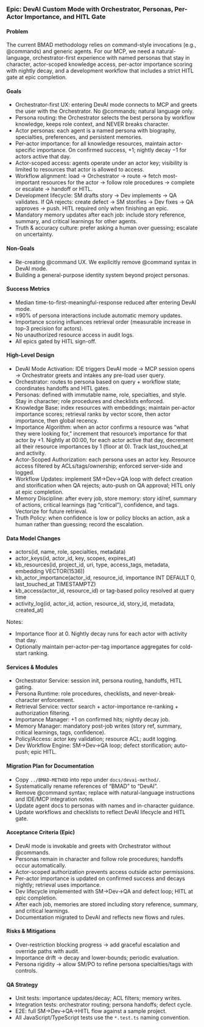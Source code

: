 ### Epic: DevAI Custom Mode with Orchestrator, Personas, Per-Actor Importance, and HITL Gate

#### Problem

The current BMAD methodology relies on command-style invocations (e.g., @commands) and generic agents. For our MCP, we need a natural-language, orchestrator-first experience with named personas that stay in character, actor-scoped knowledge access, per-actor importance scoring with nightly decay, and a development workflow that includes a strict HITL gate at epic completion.

#### Goals

- Orchestrator-first UX: entering DevAI mode connects to MCP and greets the user with the Orchestrator. No @commands; natural language only.
- Persona routing: the Orchestrator selects the best persona by workflow knowledge, keeps role context, and NEVER breaks character.
- Actor personas: each agent is a named persona with biography, specialties, preferences, and persistent memories.
- Per-actor importance: for all knowledge resources, maintain actor-specific importance. On confirmed success, +1; nightly decay −1 for actors active that day.
- Actor-scoped access: agents operate under an actor key; visibility is limited to resources that actor is allowed to access.
- Workflow alignment: load → Orchestrator → route → fetch most-important resources for the actor → follow role procedures → complete or escalate → handoff or HITL.
- Development lifecycle: SM drafts story → Dev implements → QA validates. If QA rejects: create defect → SM storifies → Dev fixes → QA approves → push. HITL required only when finishing an epic.
- Mandatory memory updates after each job: include story reference, summary, and critical learnings for other agents.
- Truth & accuracy culture: prefer asking a human over guessing; escalate on uncertainty.

#### Non-Goals

- Re-creating @command UX. We explicitly remove @command syntax in DevAI mode.
- Building a general-purpose identity system beyond project personas.

#### Success Metrics

- Median time-to-first-meaningful-response reduced after entering DevAI mode.
- ≥90% of persona interactions include automatic memory updates.
- Importance scoring influences retrieval order (measurable increase in top-3 precision for actors).
- No unauthorized resource access in audit logs.
- All epics gated by HITL sign-off.

#### High-Level Design

- DevAI Mode Activation: IDE triggers DevAI mode → MCP session opens → Orchestrator greets and intakes any pre-load user query.
- Orchestrator: routes to persona based on query + workflow state; coordinates handoffs and HITL gates.
- Personas: defined with immutable name, role, specialties, and style. Stay in character; role procedures and checklists enforced.
- Knowledge Base: index resources with embeddings; maintain per-actor importance scores; retrieval ranks by vector score, then actor importance, then global recency.
- Importance Algorithm: when an actor confirms a resource was “what they were looking for,” increment that resource’s importance for that actor by +1. Nightly at 00:00, for each actor active that day, decrement all their resource importances by 1 (floor at 0). Track last_touched_at and activity.
- Actor-Scoped Authorization: each persona uses an actor key. Resource access filtered by ACLs/tags/ownership; enforced server-side and logged.
- Workflow Updates: implement SM→Dev→QA loop with defect creation and storification when QA rejects; auto-push on QA approval; HITL only at epic completion.
- Memory Discipline: after every job, store memory: story id/ref, summary of actions, critical learnings (tag “critical”), confidence, and tags. Vectorize for future retrieval.
- Truth Policy: when confidence is low or policy blocks an action, ask a human rather than guessing; record the escalation.

#### Data Model Changes

- actors(id, name, role, specialties, metadata)
- actor_keys(id, actor_id, key, scopes, expires_at)
- kb_resources(id, project_id, uri, type, access_tags, metadata, embedding VECTOR(1536))
- kb_actor_importance(actor_id, resource_id, importance INT DEFAULT 0, last_touched_at TIMESTAMPTZ)
- kb_access(actor_id, resource_id) or tag-based policy resolved at query time
- activity_log(id, actor_id, action, resource_id, story_id, metadata, created_at)

Notes:

- Importance floor at 0. Nightly decay runs for each actor with activity that day.
- Optionally maintain per-actor-per-tag importance aggregates for cold-start ranking.

#### Services & Modules

- Orchestrator Service: session init, persona routing, handoffs, HITL gating.
- Persona Runtime: role procedures, checklists, and never-break-character enforcement.
- Retrieval Service: vector search + actor-importance re-ranking + authorization filtering.
- Importance Manager: +1 on confirmed hits; nightly decay job.
- Memory Manager: mandatory post-job writes (story ref, summary, critical learnings, tags, confidence).
- Policy/Access: actor key validation; resource ACL; audit logging.
- Dev Workflow Engine: SM→Dev→QA loop; defect storification; auto-push; epic HITL.

#### Migration Plan for Documentation

- Copy `../BMAD-METHOD` into repo under `docs/devai-method/`.
- Systematically rename references of “BMAD” to “DevAI”.
- Remove @command syntax; replace with natural-language instructions and IDE/MCP integration notes.
- Update agent docs to personas with names and in-character guidance.
- Update workflows and checklists to reflect DevAI lifecycle and HITL gate.

#### Acceptance Criteria (Epic)

- DevAI mode is invokable and greets with Orchestrator without @commands.
- Personas remain in character and follow role procedures; handoffs occur automatically.
- Actor-scoped authorization prevents access outside actor permissions.
- Per-actor importance is updated on confirmed success and decays nightly; retrieval uses importance.
- Dev lifecycle implemented with SM→Dev→QA and defect loop; HITL at epic completion.
- After each job, memories are stored including story reference, summary, and critical learnings.
- Documentation migrated to DevAI and reflects new flows and rules.

#### Risks & Mitigations

- Over-restriction blocking progress → add graceful escalation and override paths with audit.
- Importance drift → decay and lower-bounds; periodic evaluation.
- Persona rigidity → allow SM/PO to refine persona specialties/tags with controls.

#### QA Strategy

- Unit tests: importance updates/decay; ACL filters; memory writes.
- Integration tests: orchestrator routing; persona handoffs; defect cycle.
- E2E: full SM→Dev→QA→HITL flow against a sample project.
- All JavaScript/TypeScript tests use the `*.test.ts` naming convention.

